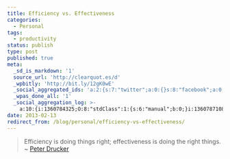 ```yaml
---
title: Efficiency vs. Effectiveness
categories:
  - Personal
tags:
  - productivity
status: publish
type: post
published: true
meta:
  _sd_is_markdown: '1'
  source_url: 'http://clearquot.es/d'
  _wpbitly: 'http://bit.ly/12gK0wE'
  _social_aggregated_ids: 'a:2:{s:7:"twitter";a:0:{}s:8:"facebook";a:0:{}}'
  _wpas_done_all: '1'
  _social_aggregation_log: >-
    a:10:{i:1360784325;O:8:"stdClass":1:{s:6:"manual";b:0;}i:1360787108;O:8:"stdClass":1:{s:6:"manual";b:0;}i:1360790509;O:8:"stdClass":1:{s:6:"manual";b:0;}i:1360794281;O:8:"stdClass":1:{s:6:"manual";b:0;}i:1360802374;O:8:"stdClass":1:{s:6:"manual";b:0;}i:1360816861;O:8:"stdClass":1:{s:6:"manual";b:0;}i:1360845994;O:8:"stdClass":1:{s:6:"manual";b:0;}i:1360889628;O:8:"stdClass":1:{s:6:"manual";b:0;}i:1360976907;O:8:"stdClass":1:{s:6:"manual";b:0;}i:1361150043;O:8:"stdClass":1:{s:6:"manual";b:0;}}
date: 2013-02-13
redirect_from: /blog/personal/efficiency-vs-effectiveness/
---
```

> Efficiency is doing things right; effectiveness is doing the right things. ~ [Peter Drucker](http://clearquot.es/d)

